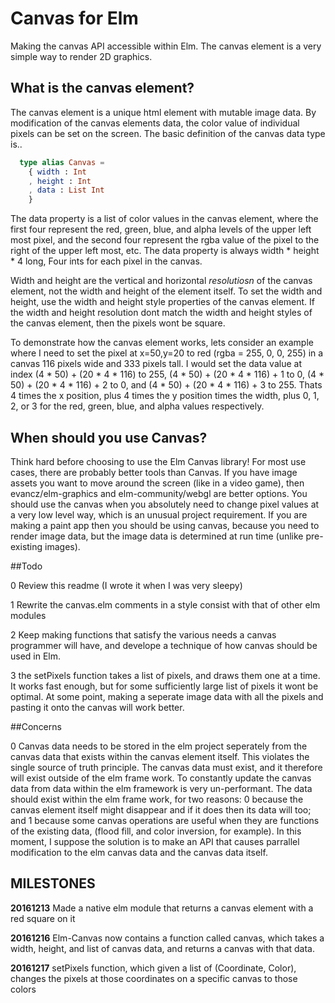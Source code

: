 # Canvas for Elm

Making the canvas API accessible within Elm. The canvas element is a very simple way to render 2D graphics.

## What is the canvas element?

The canvas element is a unique html element with mutable image data. By modification of the canvas elements data, the color value of individual pixels can be set on the screen. The basic definition of the canvas data type is..

``` Elm
  type alias Canvas =
    { width : Int
    , height : Int
    , data : List Int
    }
```

The data property is a list of color values in the canvas element, where the first four represent the red, green, blue, and alpha levels of the upper left most pixel, and the second four represent the rgba value of the pixel to the right of the upper left most, etc. The data property is always width * height * 4 long, Four ints for each pixel in the canvas.

Width and height are the vertical and horizontal _resolutiosn_ of the canvas element, not the width and height of the element itself. To set the width and height, use the width and height style properties of the canvas element. If the width and height resolution dont match the width and height styles of the canvas element, then the pixels wont be square.

To demonstrate how the canvas element works, lets consider an example where I need to set the pixel at x=50,y=20 to red (rgba = 255, 0, 0, 255) in a canvas 116 pixels wide and 333 pixels tall. I would set the data value at index (4 * 50) + (20 * 4 * 116) to 255, (4 * 50) + (20 * 4 * 116) + 1 to 0, (4 * 50) + (20 * 4 * 116) + 2 to 0, and (4 * 50) + (20 * 4 * 116) + 3 to 255. Thats 4 times the x position, plus 4 times the y position times the width, plus 0, 1, 2, or 3 for the red, green, blue, and alpha values respectively.

## When should you use Canvas?

Think hard before choosing to use the Elm Canvas library! For most use cases, there are probably better tools than Canvas. If you have image assets you want to move around the screen (like in a video game), then evancz/elm-graphics and elm-community/webgl are better options. You should use the canvas when you absolutely need to change pixel values at a very low level way, which is an unusual project requirement. If you are making a paint app then you should be using canvas, because you need to render image data, but the image data is determined at run time (unlike pre-existing images).

##Todo

0 Review this readme (I wrote it when I was very sleepy)

1 Rewrite the canvas.elm comments in a style consist with that of other elm modules

2 Keep making functions that satisfy the various needs a canvas programmer will have, and develope a technique of how canvas should be used in Elm.

3 the setPixels function takes a list of pixels, and draws them one at a time. It works fast enough, but for some sufficiently large list of pixels it wont be optimal. At some point, making a seperate image data with all the pixels and pasting it onto the canvas will work better.

##Concerns

0 Canvas data needs to be stored in the elm project seperately from the canvas data that exists within the canvas element itself. This violates the single source of truth principle. The canvas data must exist, and it therefore will exist outside of the elm frame work. To constantly update the canvas data from data within the elm framework is very un-performant. The data should exist within the elm frame work, for two reasons: 0 because the canvas element itself might disappear and if it does then its data will too; and 1 because some canvas operations are useful when they are functions of the existing data, (flood fill, and color inversion, for example). In this moment, I suppose the solution is to make an API that causes parrallel modification to the elm canvas data and the canvas data itself.


## MILESTONES
**20161213** Made a native elm module that returns a canvas element with a red square on it

**20161216** Elm-Canvas now contains a function called canvas, which takes a width, height, and list of canvas data, and returns a canvas with that data. 

**20161217** setPixels function, which given a list of (Coordinate, Color), changes the pixels at those coordinates on a specific canvas to those colors
